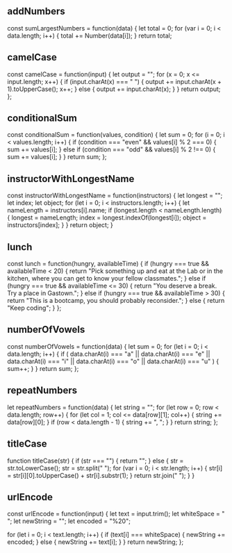 ## addNumbers

const sumLargestNumbers = function(data) {
let total = 0;
for (var i = 0; i < data.length; i++) {
total += Number(data[i]);
}
return total;

## camelCase

const camelCase = function(input) {
let output = "";
for (x = 0; x <= input.length; x++) {
if (input.charAt(x) === " ") {
output += input.charAt(x + 1).toUpperCase();
x++;
} else {
output += input.charAt(x);
}
}
return output;
};

## conditionalSum

const conditionalSum = function(values, condition) {
let sum = 0;
for (i = 0; i < values.length; i++) {
if (condition === "even" && values[i] % 2 === 0) {
sum += values[i];
} else if (condition === "odd" && values[i] % 2 !== 0) {
sum += values[i];
}
}
return sum;
};

## instructorWithLongestName

const instructorWithLongestName = function(instructors) {
let longest = "";
let index;
let object;
for (let i = 0; i < instructors.length; i++) {
let nameLength = instructors[i].name;
if (longest.length < nameLength.length) {
longest = nameLength;
index = longest.indexOf(longest[i]);
object = instructors[index];
}
} return object;
}

## lunch

const lunch = function(hungry, availableTime) {
if (hungry === true && availableTime < 20) {
return "Pick something up and eat at the Lab or in the kitchen, where you can get to know your fellow classmates.";
} else if (hungry === true && availableTime <= 30) {
return "You deserve a break. Try a place in Gastown.";
} else if (hungry === true && availableTime > 30) {
return "This is a bootcamp, you should probably reconsider.";
} else {
return "Keep coding";
}
};

## numberOfVowels

const numberOfVowels = function(data) {
let sum = 0;
for (let i = 0; i < data.length; i++) {
if (
data.charAt(i) === "a" ||
data.charAt(i) === "e" ||
data.charAt(i) === "i" ||
data.charAt(i) === "o" ||
data.charAt(i) === "u"
) {
sum++;
}
}
return sum;
};

## repeatNumbers

let repeatNumbers = function(data) {
let string = "";
for (let row = 0; row < data.length; row++) {
for (let col = 1; col <= data[row][1]; col++) {
string += data[row][0];
}
if (row < data.length - 1) {
string += ", ";
}
}
return string;
};

## titleCase

function titleCase(str) {
if (str === "") {
return "";
} else {
str = str.toLowerCase();
str = str.split(" ");
for (var i = 0; i < str.length; i++) {
str[i] = str[i][0].toUpperCase() + str[i].substr(1);
}
return str.join(" ");
}
}

## urlEncode

const urlEncode = function(input) {
let text = input.trim();
let whiteSpace = " ";
let newString = "";
let encoded = "%20";

for (let i = 0; i < text.length; i++) {
if (text[i] === whiteSpace) {
newString += encoded;
} else {
newString += text[i];
}
}
return newString;
};
